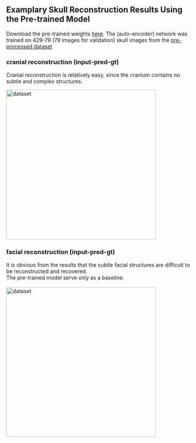 ## Examplary Skull Reconstruction Results Using the Pre-trained Model

Download the pre-trained weights [here]( https://github.com/Project-MONAI/MONAI-extra-test-data/releases/download/0.8.1/skull_rec_best_metric_model.pth).
The (auto-encoder) network was trained on 429-79 (79 images for validation) skull images from the [pre-processed dataset](https://files.icg.tugraz.at/f/9642058af1744b4b961b/?dl=1) 

### cranial reconstruction (input-pred-gt)
Cranial reconstruction is relatively easy, since the cranium contains no subtle and complex structures.

<img src="https://github.com/Jianningli/research-contributions/blob/master/SkullRec/figs/cranial_rec.png" alt="dataset" width="400"/>

### facial reconstruction (input-pred-gt)

It is obvious from the results that the subtle facial structures are difficult to be reconstructed and recovered. <br>
The pre-trained model serve only as a baseline. <br>
 <br>
<img src="https://github.com/Jianningli/research-contributions/blob/master/SkullRec/figs/facial_rec.png" alt="dataset" width="400"/>
